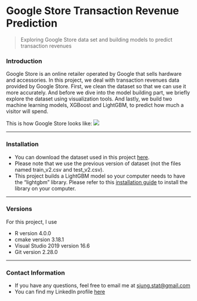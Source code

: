 Google Store Transaction Revenue Prediction
================

> Exploring Google Store data set and building models to predict
> transaction revenues

### Introduction

Google Store is an online retailer operated by Google that sells
hardware and accessories. In this project, we deal with transaction
revenues data provided by Google Store. First, we clean the dataset so
that we can use it more accurately. And before we dive into the model
building part, we briefly explore the dataset using visualization tools.
And lastly, we build two machine learning models, XGBoost and LightGBM,
to predict how much a visitor will spend.

This is how Google Store looks like:
![](C:\\Users\\Martin\\Desktop\\ProjectSupplements/GoogleStore1.png)

-----

### Installation

  - You can download the dataset used in this project
    [here](https://www.kaggle.com/c/ga-customer-revenue-prediction/data).
  - Please note that we use the previous version of dataset (not the
    files named train\_v2.csv and test\_v2.csv).
  - This project builds a LightGBM model so your computer needs to have
    the “lightgbm” library. Please refer to this [installation
    guide](https://lightgbm.readthedocs.io/en/latest/Installation-Guide.html)
    to install the library on your computer.

-----

### Versions

For this project, I use

  - R version 4.0.0
  - cmake version 3.18.1
  - Visual Studio 2019 version 16.6
  - Git version 2.28.0

-----

### Contact Information

  - If you have any questions, feel free to email me at
    <sjung.stat@gmail.com>
  - You can find my LinkedIn profile
    [here](https://www.linkedin.com/in/sjung-stat/)
